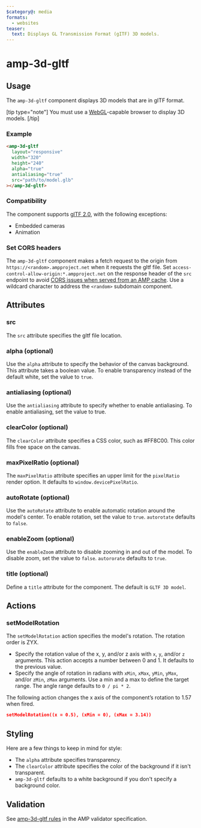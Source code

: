 ```yaml
---
$category@: media
formats:
  - websites
teaser:
  text: Displays GL Transmission Format (gITF) 3D models.
---
```


<!--
Copyright 2018 The AMP HTML Authors. All Rights Reserved.

Licensed under the Apache License, Version 2.0 (the "License");
you may not use this file except in compliance with the License.
You may obtain a copy of the License at

      http://www.apache.org/licenses/LICENSE-2.0

Unless required by applicable law or agreed to in writing, software
distributed under the License is distributed on an "AS-IS" BASIS,
WITHOUT WARRANTIES OR CONDITIONS OF ANY KIND, either express or implied.
See the License for the specific language governing permissions and
limitations under the License.
-->

# amp-3d-gltf

## Usage

The `amp-3d-gltf` component displays 3D models that are in gITF format.

[tip type="note"]
You must use a [WebGL](https://developer.mozilla.org/en-US/docs/Web/API/WebGL_API)-capable browser to display 3D models.
[/tip]

### Example

```html
<amp-3d-gltf
  layout="responsive"
  width="320"
  height="240"
  alpha="true"
  antialiasing="true"
  src="path/to/model.glb"
></amp-3d-gltf>
```

### Compatibility

The component supports [glTF 2.0](https://github.com/KhronosGroup/glTF/tree/master/specification/2.0#cameras),
with the following exceptions:

- Embedded cameras
- Animation

### Set CORS headers

The `amp-3d-gltf` component makes a fetch request to the origin from
`https://<random>.ampproject.net` when it requests the gltf file. Set
`access-control-allow-origin:*.ampproject.net` on the response header of the
`src` endpoint to avoid
[CORS issues when served from an AMP cache](https://amp.dev/documentation/guides-and-tutorials/learn/amp-caches-and-cors/amp-cors-requests/?format=websites).
Use a wildcard character to address the `<random>` subdomain component.

## Attributes

### src

The `src` attribute specifies the gltf file location.

### alpha (optional)

Use the `alpha` attribute to specify the behavior of the canvas background.
This attribute takes a boolean value. To enable transparency instead of the
default white, set the value to `true`.

### antialiasing (optional)

Use the `antialiasing` attribute to specify whether to enable antialiasing. To
enable antialiasing, set the value to true.

### clearColor (optional)

The `clearColor` attribute specifies a CSS color, such as #FF8C00. This color
fills free space on the canvas.

### maxPixelRatio (optional)

The `maxPixelRatio` attribute specifies an upper limit for the `pixelRatio`
render option. It defaults to `window.devicePixelRatio`.

### autoRotate (optional)

Use the `autoRotate` attribute to enable automatic rotation around the model's
center. To enable rotation, set the value to `true`. `autorotate` defaults to
`false`.

### enableZoom (optional)

Use the `enableZoom` attribute to disable zooming in and out of the model. To
disable zoom, set the value to `false`. `autororate` defaults to `true`.

### title (optional)

Define a `title` attribute for the component. The default is `GLTF 3D model`.

## Actions

### setModelRotation

The `setModelRotation` action specifies the model's rotation. The rotation order
is ZYX.

- Specify the rotation value of the x, y, and/or z axis with `x`, `y`, and/or
  `z` arguments. This action accepts a number between 0 and 1. It defaults to the
  previous value.
- Specify the angle of rotation in radians with `xMin`, `xMax`, `yMin`, `yMax`,
  and/or `zMin`, `zMax` arguments. Use a min and a max to define the target range.
  The angle range defaults to `0 / pi * 2`.

The following action changes the x axis of the component’s rotation to 1.57 when fired.

```json
setModelRotation((x = 0.5), (xMin = 0), (xMax = 3.14))
```

## Styling

Here are a few things to keep in mind for style:

- The `alpha` attribute specifies transparency.
- The `clearColor` attribute specifies the color of the background if it isn't transparent.
- `amp-3d-gltf` defaults to a white background if you don't specify a background color.

## Validation

See [amp-3d-gltf rules](https://github.com/ampproject/amphtml/blob/master/extensions/amp-3d-gltf/validator-amp-3d-gltf.protoascii)
in the AMP validator specification.
